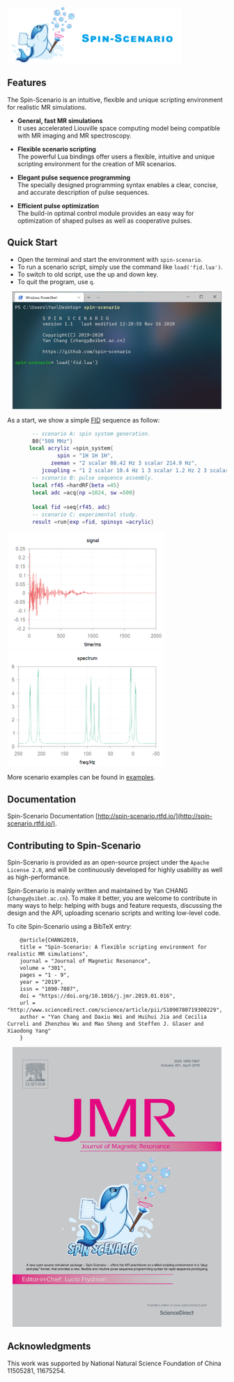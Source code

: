 <a><img src="docs/source/media/logo.png" width="400"></a>

Features
-------------------------------
The Spin-Scenario is an intuitive, flexible and unique scripting environment for realistic MR simulations.     

* **General, fast MR simulations**   
    It uses accelerated Liouville space computing model being compatible with MR imaging and MR spectroscopy.

* **Flexible scenario scripting**    
    The powerful Lua bindings offer users a flexible, intuitive and unique scripting environment for the creation of MR scenarios.

* **Elegant pulse sequence programming**   
    The specially designed programming syntax enables a clear, concise, and accurate description of pulse sequences.  

* **Efficient pulse optimization**   
    The build-in optimal control module provides an easy way for optimization of shaped pulses as well as cooperative pulses.

Quick Start
--------------------------------------

  * Open the terminal and start the environment with `spin-scenario`.
  * To run a scenario script, simply use the command like `load('fid.lua')`. 
  * To switch to old script, use the up and down key.  
  * To quit the program, use `q`.
  
<p align="center">
<img src="docs/source/media/cmd_screen.png"  width="480">
</p>

As a start, we show a simple [FID](examples/seq/acrylic.lua) sequence as follow:  
```lua
        -- scenario A: spin system generation.
        B0{"500 MHz"}
       local acrylic =spin_system{
                spin = "1H 1H 1H",
              zeeman = "2 scalar 88.42 Hz 3 scalar 214.9 Hz",
           jcoupling = "1 2 scalar 10.4 Hz 1 3 scalar 1.2 Hz 2 3 scalar 17.4 Hz"}
        -- scenario B: pulse sequence assembly.
        local rf45 =hardRF{beta =45}
        local adc =acq{np =1024, sw =500}

        local fid =seq{rf45, adc}
        -- scenario C: experimental study.
        result =run{exp =fid, spinsys =acrylic}
```
<a><img src="docs/source/media/seq_fid_acrylic_signal.png" width="360"></a> <a><img src="docs/source/media/seq_fid_acrylic_spec.png" width="360"></a> 

More scenario examples can be found in [examples](examples). 

Documentation
--------------------------------------
Spin-Scenario Documentation [http://spin-scenario.rtfd.io/](http://spin-scenario.rtfd.io/).

Contributing to Spin-Scenario
---------------------------------------
Spin-Scenario is provided as an open-source project under the `Apache License 2.0`, and will be continuously developed for highly usability as well as high-performance.
    
Spin-Scenario is mainly written and maintained by Yan CHANG (`changy@sibet.ac.cn`). To make it better, you are welcome to contribute in many ways to help: helping with bugs and feature requests, discussing the design and the API, uploading scenario scripts and writing low-level code.
    
   To cite Spin-Scenario using a BibTeX entry:
                    
        @article{CHANG2019,
        title = "Spin-Scenario: A flexible scripting environment for realistic MR simulations",
        journal = "Journal of Magnetic Resonance",
        volume = "301",
        pages = "1 - 9",
        year = "2019",
        issn = "1090-7807",
        doi = "https://doi.org/10.1016/j.jmr.2019.01.016",
        url = "http://www.sciencedirect.com/science/article/pii/S1090780719300229",
        author = "Yan Chang and Daxiu Wei and Huihui Jia and Cecilia Curreli and Zhenzhou Wu and Mao Sheng and Steffen J. Glaser and Xiaodong Yang"
        }

 <p align="center">
<img src="docs/source/media/cover.png"  width="480">
</p>

 Acknowledgments
---------------------------------------
This work was supported by National Natural Science Foundation of China 11505281, 11675254.
